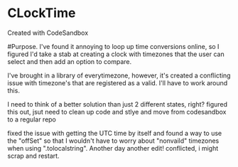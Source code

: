 # CLockTime
Created with CodeSandbox


#Purpose.
I've found it annoying to loop up time conversions online, so I figured I'd take a stab at creating a clock with timezones that the user can select and then add an option to compare.

I've brought in a library of everytimezone, however, it's created a conflicting issue with timezone's that are registered as a valid. I'll have to work around this.


I need to think of a better solution than just 2 different states, right?
figured this out, jsut need to clean up code and stlye and move from codesandbox to a regular repo

fixed the issue with getting the UTC time by itself and found a way to use the "offSet" so that I wouldn't have to worry about "nonvaild" timezones when using ".tolocalstring".
Another day another edit!
conflicted, i might scrap and restart.
